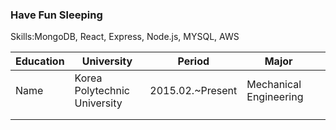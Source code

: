 
### Have Fun Sleeping

Skills:MongoDB, React, Express, Node.js, MYSQL, AWS






| Education | University                    | Period           | Major                  |   |
|-----------|-------------------------------|------------------|------------------------|---|
| Name      | Korea Polytechnic University  | 2015.02.~Present | Mechanical Engineering |   |
|           |                               |                  |                        |   |
|           |                               |                  |                        |   |
